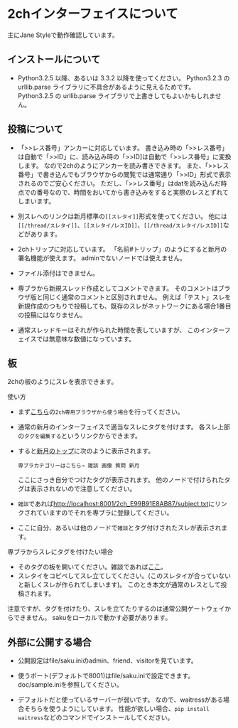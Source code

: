2chインターフェイスについて
============================

主にJane Styleで動作確認しています。

インストールについて
--------------------
* Python3.2.5 以降、あるいは 3.3.2 以降を使ってください。
  Python3.2.3 の urllib.parse ライブラリに不具合があるように見えるためです。
  Python3.2.5 の urllib.parse ライブラリで上書きしてもよいかもしれません。

投稿について
-------------
* 「>>レス番号」アンカーに対応しています。
  書き込み時の「>>レス番号」は自動で「>>ID」に、読み込み時の「>>ID]は自動で「>>レス番号」に変換します。
  なので2chのようにアンカーを読み書きできます。
  また、「>>レス番号」で書き込んでもブラウザからの閲覧では通常通り「>>ID」形式で表示されるのでご安心ください。
  ただし、「>>レス番号」はdatを読み込んだ時点での番号なので、時間をおいてから書き込みをすると実際のレスとずれてしまいます。

* 別スレへのリンクは新月標準の`[[スレタイ]]`形式を使ってください。
  他には`[[/thread/スレタイ]]`、`[[スレタイ/レスID]]`、`[[/thread/スレタイ/レスID]]`などがあります。

* 2chトリップに対応しています。
  「名前#トリップ」のようにすると新月の署名機能が使えます。
  adminでないノードでは使えません。

* ファイル添付はできません。

* 専ブラから新規スレッド作成としてコメントできます。
  そのコメントはブラウザ版と同じく通常のコメントと区別されません。
  例えば「テスト」スレを新規作成のつもりで投稿しても、既存のスレがネットワークにある場合1番目の投稿にはなりません。

* 通常スレッドキーはそれが作られた時間を表していますが、
  このインターフェイスでは無意味な数値になっています。

板
-----------------
2chの板のようにスレを表示できます。

使い方
* まず[こちら](./README.ja.md)の`2ch専用ブラウザから使う場合`を行ってください。
* 通常の新月のインターフェイスで適当なスレにタグを付けます。
  各スレ上部の`タグを編集する`というリンクからできます。
* すると[新月のトップ](http://localhost:8000/gateway.cgi)に次のように表示されます。

  ```
  専ブラカテゴリーはこちら→ 雑談 画像 質問 新月
  ```

  ここにさっき自分でつけたタグが表示されます。
  他のノードで付けられたタグは表示されないので注意してください。
* `雑談`であれば[http://localhost:8001/2ch_E99B91E8AB87/subject.txt](http://localhost:8001/2ch_E99B91E8AB87/subject.txt)にリンクされていますのでそれを専ブラに登録してください。
* ここに自分、あるいは他のノードで`雑談`とタグ付けされたスレが表示されます。

専ブラからスレにタグを付けたい場合
* そのタグの板を開いてください。雑談であれば[ここ](http://localhost:8001/2ch_E99B91E8AB87/subject.txt)。
* スレタイをコピペしてスレ立てしてください。(このスレタイが合っていないと新しくスレが作られてしまいます)。
  このとき本文が通常のレスとして投稿されます。

注意ですが、タグを付けたり、スレを立てたりするのは通常公開ゲートウェイからできません。
sakuをローカルで動かす必要があります。


外部に公開する場合
-------------------

* 公開設定はfile/saku.iniのadmin、friend、visitorを見ています。

* 使うポート(デフォルトで8001)はfile/saku.iniで設定できます。
   doc/sample.iniを参照してください。

* デフォルトだと使っているサーバーが弱いです。
  なので、waitressがある場合そちらを使うようにしています。
  性能が欲しい場合、`pip install waitress`などのコマンドでインストールしてください。
